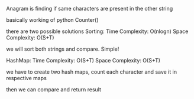 Anagram is finding if same characters are present in the other string

basically working of python Counter()

there are two possible solutions
Sorting:
Time Complexity: O(nlogn)
Space Complexity: O(S+T)

we will sort both strings and compare. Simple!

HashMap:
Time Complexity: O(S+T)
Space Complexity: O(S+T)

we have to create two hash maps, count each character and save it in respective maps

then we can compare and return result